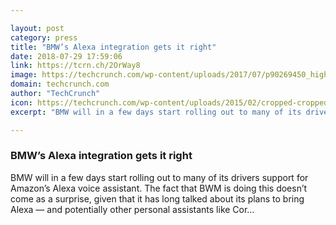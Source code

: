 ```yaml
---

layout: post
category: press
title: "BMW’s Alexa integration gets it right"
date: 2018-07-29 17:59:06
link: https://tcrn.ch/2OrWay8
image: https://techcrunch.com/wp-content/uploads/2017/07/p90269450_highres_bmw-530e-series-inn.jpg?w=600
domain: techcrunch.com
author: "TechCrunch"
icon: https://techcrunch.com/wp-content/uploads/2015/02/cropped-cropped-favicon-gradient.png?w=180
excerpt: "BMW will in a few days start rolling out to many of its drivers support for Amazon’s Alexa voice assistant. The fact that BWM is doing this doesn’t come as a surprise, given that it has long talked about its plans to bring Alexa — and potentially other personal assistants like Cor…"

---
```


### BMW’s Alexa integration gets it right

BMW will in a few days start rolling out to many of its drivers support for Amazon’s Alexa voice assistant. The fact that BWM is doing this doesn’t come as a surprise, given that it has long talked about its plans to bring Alexa — and potentially other personal assistants like Cor…